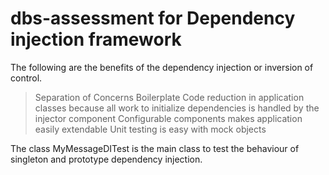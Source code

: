 # dbs-assessment for Dependency injection framework

The following are the benefits of the dependency injection or inversion of control.

> Separation of Concerns
> Boilerplate Code reduction in application classes because all work to initialize dependencies is handled by the injector component
> Configurable components makes application easily extendable
> Unit testing is easy with mock objects

The class MyMessageDITest is the main class to test the behaviour of singleton and prototype dependency injection.
